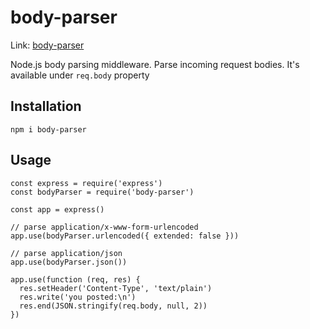 # body-parser

Link: [body-parser](https://www.npmjs.com/package/body-parser)

Node.js body parsing middleware.
Parse incoming request bodies.
It's available under `req.body` property

## Installation

```
npm i body-parser
```

## Usage

```
const express = require('express')
const bodyParser = require('body-parser')

const app = express()

// parse application/x-www-form-urlencoded
app.use(bodyParser.urlencoded({ extended: false }))

// parse application/json
app.use(bodyParser.json())

app.use(function (req, res) {
  res.setHeader('Content-Type', 'text/plain')
  res.write('you posted:\n')
  res.end(JSON.stringify(req.body, null, 2))
})
```
